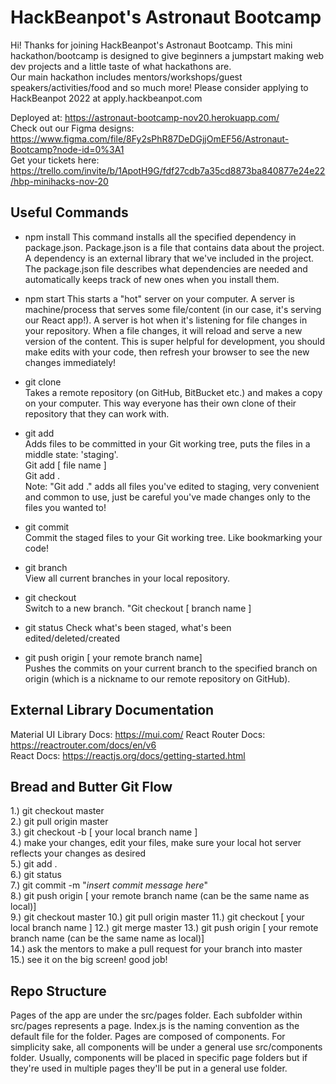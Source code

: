 # HackBeanpot's Astronaut Bootcamp
Hi!
Thanks for joining HackBeanpot's Astronaut Bootcamp. This mini hackathon/bootcamp is designed to give beginners a jumpstart making web dev projects and a little taste of what hackathons are.  
Our main hackathon includes mentors/workshops/guest speakers/activities/food and so much more! Please consider applying to HackBeanpot 2022 at apply.hackbeanpot.com

Deployed at: https://astronaut-bootcamp-nov20.herokuapp.com/  
Check out our Figma designs: https://www.figma.com/file/8Fy2sPhR87DeDGjjOmEF56/Astronaut-Bootcamp?node-id=0%3A1  
Get your tickets here: https://trello.com/invite/b/1ApotH9G/fdf27cdb7a35cd8873ba840877e24e22/hbp-minihacks-nov-20  

## Useful Commands
- npm install
This command installs all the specified dependency in package.json. Package.json is a file that contains data about the project. A dependency is an external library that we've included in the project. The package.json file describes what dependencies are needed and automatically keeps track of new ones when you install them.  

- npm start
This starts a "hot" server on your computer. A server is machine/process that serves some file/content (in our case, it's serving our React app!). A server is hot when it's listening for file changes in your repository. When a file changes, it will reload and serve a new version of the content. This is super helpful for development, you should make edits with your code, then refresh your browser to see the new changes immediately!  

- git clone  
Takes a remote repository (on GitHub, BitBucket etc.) and makes a copy on your computer. This way everyone has their own clone of their repository that they can work with.  

- git add  
Adds files to be committed in your Git working tree, puts the files in a middle state: 'staging'.  
Git add [ file name ]  
Git add .  
Note: "Git add ." adds all files you've edited to staging, very convenient and common to use, just be careful you've made changes only to the files you wanted to!  

- git commit  
Commit the staged files to your Git working tree. Like bookmarking your code!  

- git branch  
View all current branches in your local repository.  

- git checkout  
Switch to a new branch. "Git checkout [ branch name ]

- git status
Check what's been staged, what's been edited/deleted/created

- git push origin [ your remote branch name]  
Pushes the commits on your current branch to the specified branch on origin (which is a nickname to our remote repository on GitHub).


## External Library Documentation  
Material UI Library Docs: https://mui.com/
React Router Docs: https://reactrouter.com/docs/en/v6  
React Docs: https://reactjs.org/docs/getting-started.html  


## Bread and Butter Git Flow
1.) git checkout master  
2.) git pull origin master  
3.) git checkout -b [ your local branch name ]  
4.) make your changes, edit your files, make sure your local hot server reflects your changes as desired  
5.) git add .  
6.) git status  
7.) git commit -m "*insert commit message here*"  
8.) git push origin [ your remote branch name (can be the same name as local)]  
9.) git checkout master 
10.) git pull origin master
11.) git checkout [ your local branch name ]
12.) git merge master
13.) git push origin [ your remote branch name (can be the same name as local)]  
14.) ask the mentors to make a pull request for your branch into master  
15.) see it on the big screen! good job!  


## Repo Structure
Pages of the app are under the src/pages folder. Each subfolder within src/pages represents a page. Index.js is the naming convention as the default file for the folder. Pages are composed of components. For simplicity sake, all components will be under a general use src/components folder. Usually, components will be placed in specific page folders but if they're used in multiple pages they'll be put in a general use folder. 
